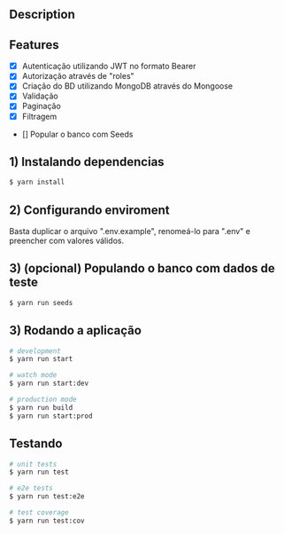 ## Description


## Features
  - [x] Autenticação utilizando JWT no formato Bearer
  - [x] Autorização através de "roles"
  - [x] Criação do BD utilizando MongoDB através do Mongoose
  - [x] Validação
  - [x] Paginação
  - [x] Filtragem
  - [] Popular o banco com Seeds
## 1) Instalando dependencias

```bash
$ yarn install
```

## 2) Configurando enviroment
Basta duplicar o arquivo ".env.example", renomeá-lo para ".env" e preencher com valores válidos.


## 3) (opcional) Populando o banco com dados de teste

```bash
$ yarn run seeds
```
## 3) Rodando a aplicação

```bash
# development
$ yarn run start

# watch mode
$ yarn run start:dev

# production mode
$ yarn run build
$ yarn run start:prod
```

## Testando

```bash
# unit tests
$ yarn run test

# e2e tests
$ yarn run test:e2e

# test coverage
$ yarn run test:cov
```